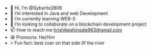 - 👋 Hi, I’m @Sybarite2808
- 👀 I’m interested in Java and web Development
- 🌱 I’m currently learning WEB-3
- 💞️ I’m looking to collaborate on a blockchain development project
- 📫 How to reach me hrishikeshingale963@gmail.com
- 😄 Pronouns: He/Him
- ⚡ Fun fact: best coer on that side 0f the river

<!---
Sybarite2808/Sybarite2808 is a ✨ special ✨ repository because its `README.md` (this file) appears on your GitHub profile.
You can click the Preview link to take a look at your changes.
--->

